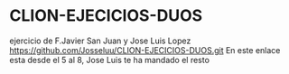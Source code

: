 # CLION-EJECICIOS-DUOS
ejercicio de F.Javier San Juan y Jose Luis Lopez
https://github.com/Josseluu/CLION-EJECICIOS-DUOS.git En este enlace esta desde el 5 al 8, Jose Luis te ha mandado el resto
